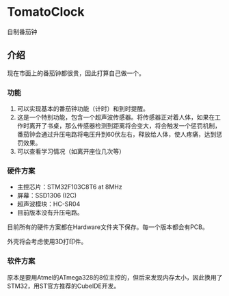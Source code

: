 # TomatoClock
自制番茄钟

## 介绍

现在市面上的番茄钟都很贵，因此打算自己做一个。

### 功能

1. 可以实现基本的番茄钟功能（计时）和到时提醒。
2. 这是一个特别功能，包含一个超声波传感器。将传感器正对着人体，如果在工作时离开了书桌，那么传感器检测到距离将会变大，将会触发一个惩罚机制，番茄钟会通过升压电路将电压升到60伏左右，释放给人体，使人疼痛，达到惩罚效果。
3. 可以查看学习情况（如离开座位几次等）

### 硬件方案

* 主控芯片：STM32F103C8T6 at 8MHz
* 屏幕：SSD1306 (I2C)
* 超声波模块：HC-SR04
* 目前版本没有升压电路。

目前所有的硬件方案都在Hardware文件夹下保存。每一个版本都会有PCB。

外壳将会考虑使用3D打印件。

### 软件方案

原本是要用Atmel的ATmega328的8位主控的，但后来发现内存太小，因此换用了STM32，用ST官方推荐的CubeIDE开发。
